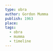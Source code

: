 ```yaml
---
type: obra
author: Gordon Mumma
publish: 1963
place: 
tags:
  - obra
  - mumma
  - timeline
---
```

<span  
class='ob-timelines'  
data-date='1963-08-00-00'  
data-title='Burroughs'  
data-type='range'  
data-end='1964-06-00-00'>  
</span> 